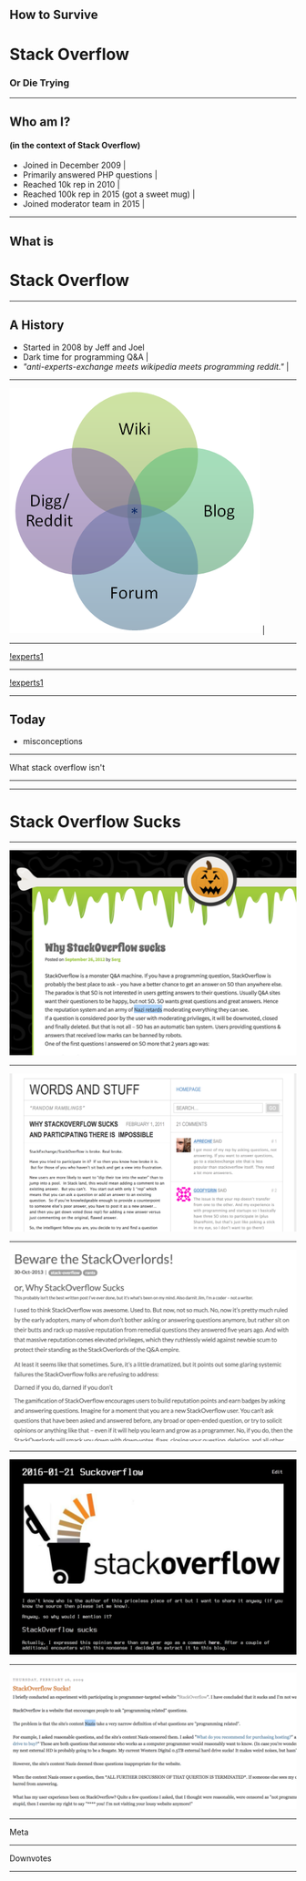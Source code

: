 
## How to Survive
# Stack Overflow
### Or Die Trying

---

## Who am I?
#### (in the context of Stack Overflow)

- Joined in December 2009 |
- Primarily answered PHP questions |
- Reached 10k rep in 2010 |
- Reached 100k rep in 2015 (got a sweet mug) |
- Joined moderator team in 2015 |

---

## What is
# Stack Overflow

---

## A History

- Started in 2008 by Jeff and Joel
- Dark time for programming Q&A |
- *"anti-experts-exchange meets wikipedia meets programming reddit."* |

---

![Logo](https://github.com/meagar/something/raw/master/assets/venn.png) |

---

[!experts1](https://github.com/meagar/something/raw/master/assets/experts1.png)

---

[!experts1](https://github.com/meagar/something/raw/master/assets/experts2.png)

---

## Today


  - misconceptions

---

What stack overflow isn't

---


---

# Stack Overflow Sucks

---

![sosucks1](https://github.com/meagar/something/raw/master/assets/sosucks1.png)

---

![sosucks2](https://github.com/meagar/something/raw/master/assets/sosucks2.png)

---
![sosucks3](https://github.com/meagar/something/raw/master/assets/sosucks3.png)

---
![sosucks4](https://github.com/meagar/something/raw/master/assets/sosucks4.png)

---
![sosucks5](https://github.com/meagar/something/raw/master/assets/sosucks5.png)

---

Meta

---

Downvotes

---
